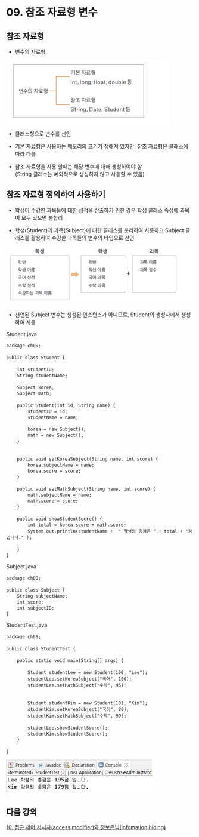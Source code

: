 # 09. 참조 자료형 변수

## 참조 자료형

- 변수의 자료형

![datatype](./img/datatype.png)

- 클래스형으로 변수를 선언

- 기본 자료형은 사용하는 메모리의 크기가 정해져 있지만, 참조 자료형은 클래스에 따라 다름

- 참조 자료형을 사용 할때는 해당 변수에 대해 생성하여야 함 <br>
  (String 클래스는 예외적으로 생성하지 않고 사용할 수 있음)

## 참조 자료형 정의하여 사용하기

- 학생이 수강한 과목들에 대한 성적을 산출하기 위한 경우 학생 클래스 속성에 과목이 모두 있으면 불합리

- 학생(Student)과 과목(Subject)에 대한 클래스를 분리하여 사용하고 Subject 클래스를 활용하여 수강한 과목들의 변수의 타입으로 선언

![student](./img/student.png)

- 선언된 Subject 변수는 생성된 인스턴스가 아니므로, Student의 생성자에서 생성하여 사용

Student.java

```
package ch09;

public class Student {

	int studentID;
	String studentName;

	Subject korea;
	Subject math;

	public Student(int id, String name) {
		studentID = id;
		studentName = name;

		korea = new Subject();
		math = new Subject();
	}


	public void setKoreaSubject(String name, int score) {
		korea.subjectName = name;
		korea.score = score;
	}

	public void setMathSubject(String name, int score) {
		math.subjectName = name;
		math.score = score;
	}

	public void showStudentSocre() {
		int total = korea.score + math.score;
		System.out.println(studentName +  " 학생의 총점은 " + total + "점 입니다." );

	}
}
```

Subject.java

```
package ch09;

public class Subject {
	String subjectName;
	int score;
	int subjectID;
}
```

StudentTest.java

```
package ch09;

public class StudentTest {

	public static void main(String[] args) {

		Student studentLee = new Student(100, "Lee");
		studentLee.setKoreaSubject("국어", 100);
		studentLee.setMathSubject("수학", 95);


		Student studentKim = new Student(101, "Kim");
		studentKim.setKoreaSubject("국어", 80);
		studentKim.setMathSubject("수학", 99);

		studentLee.showStudentSocre();
		studentKim.showStudentSocre();
	}

}
```

![subject](./img/subject.PNG)

## 다음 강의

[10. 접근 제어 지시자(access modifier)와 정보은닉(infomation hiding)](https://github.com/codemaker74/study/tree/master/backup/javacoursework/Chapter2/2-10/README.md)
